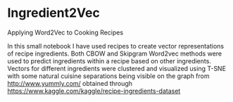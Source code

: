 # Ingredient2Vec
Applying Word2Vec to Cooking Recipes

In this small notebook I have used recipes to create vector representations of recipe ingredients.
Both CBOW and Skipgram Word2vec methods were used to predict ingredients within a recipe based on other ingredients.
Vectors for different ingredients were clustered and visualized using T-SNE with some natural cuisine separations being visible on the graph
from http://www.yummly.com/ obtained through https://www.kaggle.com/kaggle/recipe-ingredients-dataset
